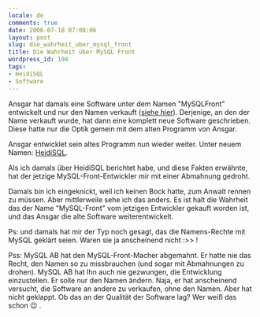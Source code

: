 ```yaml
---
locale: de
comments: true
date: 2006-07-18 07:08:06
layout: post
slug: die_wahrheit_uber_mysql_front
title: Die Wahrheit über MySQL Front
wordpress_id: 194
tags:
- HeidiSQL
- Software
---
```


Ansgar hat damals eine Software unter dem Namen "MySQLFront" entwickelt und nur
den Namen verkauft ([siehe hier](http://www.blogadresse.de/2006/07/17/the-end-of-mysql-front-some-words-from-the-original-developer/)).
Derjenige, an den der Name verkauft wurde, hat dann eine komplett neue Software
geschrieben. Diese hatte nur die Optik gemein mit dem alten Programm von
Ansgar.

Ansgar entwicklet sein altes Programm nun wieder weiter. Unter neuem Namen:
[HeidiSQL](http://heidisql.com).

Als ich damals über HeidiSQL berichtet habe, und diese Fakten erwähnte, hat der
jetzige MySQL-Front-Entwickler mir mit einer Abmahnung gedroht.

Damals bin ich eingeknickt, weil ich keinen Bock hatte, zum Anwalt rennen zu
müssen. Aber mittlerweile sehe ich das anders. Es ist halt die Wahrheit das der
Name "MySQL-Front" vom jetzigen Entwickler gekauft worden ist, und das Ansgar
die alte Software weiterentwickelt.

Ps: und damals hat mir der Typ noch gesagt, das die Namens-Rechte mit MySQL
geklärt seien. Waren sie ja anscheinend nicht :>> !

Pss: MySQL AB hat den MySQL-Front-Macher abgemahnt. Er hatte nie das Recht, den
Namen so zu missbrauchen (und sogar mit Abmahnungen zu drohen). MySQL AB hat
Ihn auch nie gezwungen, die Entwicklung einzustellen. Er solle nur den Namen
ändern. Naja, er hat anscheinend versucht, die Software an andere zu verkaufen,
ohne den Namen. Aber hat nicht geklappt. Ob das an der Qualität der Software
lag? Wer weiß das schon :wink: .
